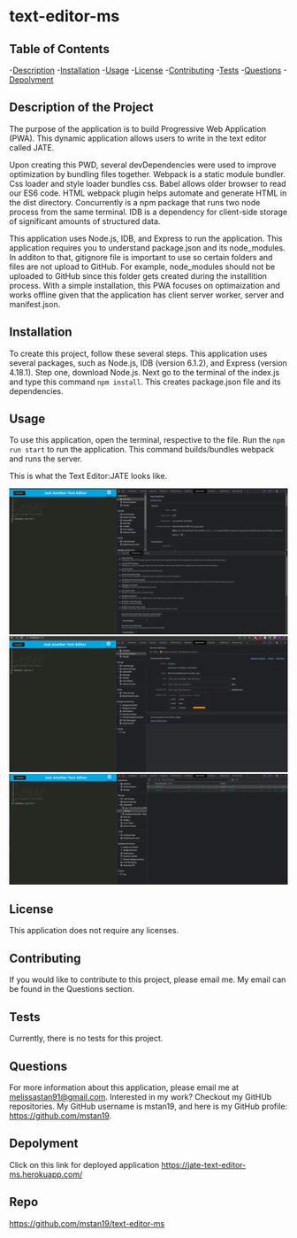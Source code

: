 # text-editor-ms

## Table of Contents
-[Description](#description) 
-[Installation](#installation) 
-[Usage](#usage)
-[License](#license)
-[Contributing](#contributing) 
-[Tests](#tests) 
-[Questions](#questions) 
-[Depolyment](#depolyment)

## Description of the Project
The purpose of the application is to build Progressive Web Application (PWA). This dynamic application allows users to write in the text editor called JATE.

Upon creating this PWD, several devDependencies were used to improve optimization by bundling files together. Webpack is a static module bundler. Css loader and style loader bundles css. Babel allows older browser to read our ES6 code. HTML webpack plugin helps automate and generate HTML in the dist directory. Concurrently is a npm package that runs two node process from the same terminal. IDB is a dependency for client-side storage of significant amounts of structured data.
 
This application uses Node.js, IDB, and Express to run the application. This application requires you to understand package.json and its node_modules. In additon to that, gitignore file is important to use so certain folders and files are not upload to GitHub. For example, node_modules should not be uploaded to GitHub since this folder gets created during the installition process. With a simple installation, this PWA focuses on optimaization and works offline given that the application has client server worker, server and manifest.json.

## Installation
To create this project, follow these several steps. This application uses several packages, such as Node.js, IDB (version 6.1.2), and Express (version 4.18.1). Step one, download Node.js. Next go to the terminal of the index.js and type this command ```npm install```. This creates package.json file and its dependencies. 


## Usage
To use this application, open the terminal, respective to the file. Run the ```npm run start``` to run the application. This command builds/bundles webpack and runs the server.

This is what the Text Editor:JATE looks like.

![Text Editor Manifest mock-up](Develop/client/src/images/manifest.png)
![Text Editor Service Worker mock-up](Develop/client/src/images/sw.png)
![Text Editor Indexed DB mock-up](Develop/client/src/images/indexeddb.png)

## License
This application does not require any licenses.

## Contributing
If you would like to contribute to this project, please email me. My email can be found in the Questions section.

## Tests
Currently, there is no tests for this project.

## Questions

For more information about this application, please email me at melissastan91@gmail.com. Interested in my work? Checkout my GitHUb repositories. My GitHub username is mstan19, and here is my GitHub profile: https://github.com/mstan19.

## Depolyment
Click on this link for deployed application
https://jate-text-editor-ms.herokuapp.com/

## Repo
https://github.com/mstan19/text-editor-ms
